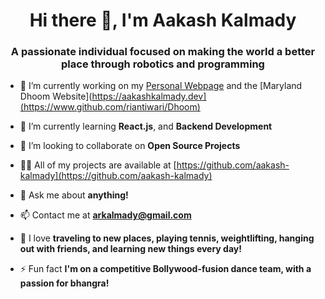 <h1 align="center">Hi there 👋, I'm Aakash Kalmady</h1>
<h3 align="center">A passionate individual focused on making the world a better place through robotics and programming</h3>

- 🔭 I’m currently working on my [Personal Webpage](https://aakashkalmady.dev) and the [Maryland Dhoom Website](https://aakashkalmady.dev](https://www.github.com/riantiwari/Dhoom)

- 🌱 I’m currently learning **React.js**, and **Backend Development**

- 👯 I’m looking to collaborate on **Open Source Projects**

- 👨‍💻 All of my projects are available at [https://github.com/aakash-kalmady](https://github.com/aakash-kalmady)

- 💬 Ask me about **anything!**

- 📫 Contact me at **arkalmady@gmail.com**

- 🌊 I love **traveling to new places, playing tennis, weightlifting, hanging out with friends, and learning new things every day!**

- ⚡ Fun fact **I'm on a competitive Bollywood-fusion dance team, with a passion for bhangra!**
